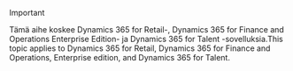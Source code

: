 > [!IMPORTANT]
> <span data-ttu-id="6180d-101">Tämä aihe koskee Dynamics 365 for Retail-, Dynamics 365 for Finance and Operations Enterprise Edition- ja Dynamics 365 for Talent -sovelluksia.</span><span class="sxs-lookup"><span data-stu-id="6180d-101">This topic applies to Dynamics 365 for Retail, Dynamics 365 for Finance and Operations, Enterprise edition, and Dynamics 365 for Talent.</span></span>
